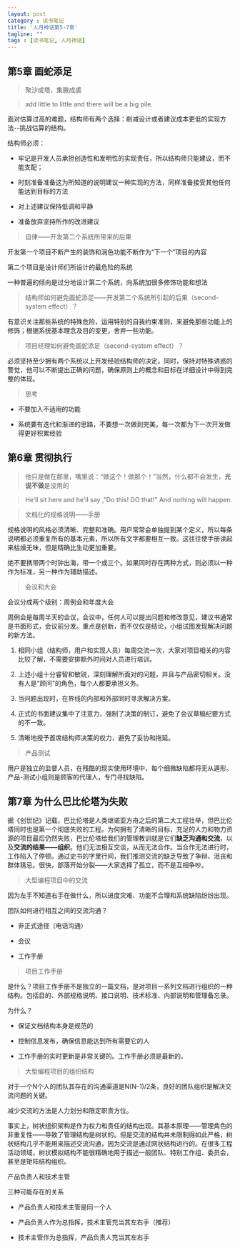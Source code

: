 ```yaml
---
layout: post
category : 读书笔记
title: '人月神话第5-7章'
tagline: ""
tags : [读书笔记, 人月神话]
---
```


## 第5章 画蛇添足 

> 聚沙成塔，集腋成裘

> add little to little and there will be a big pile.

面对估算过高的难题，结构师有两个选择：削减设计或者建议成本更低的实现方法--挑战估算的结构。

结构师必须：

- 牢记是开发人员承担创造性和发明性的实现责任，所以结构师只能建议，而不能支配；

- 时刻准备准备这为所知道的说明建议一种实现的方法，同样准备接受其他任何能达到目标的方法

- 对上述建议保持低调和平静

- 准备放弃坚持所作的改进建议

<!--break-->

> 自律——开发第二个系统所带来的后果

开发第一个项目不断产生的装饰和润色功能不断作为“下一个”项目的内容


第二个项目是设计师们所设计的最危险的系统



一种普遍的倾向是过分地设计第二个系统，向系统加很多修饰功能和想法

> 结构师如何避免画蛇添足——开发第二个系统所引起的后果（second-system effect）？

有意识关注那些系统的特殊危险，运用特别的自我约束准则，来避免那些功能上的修饰；根据系统基本理念及目的变更，舍弃一些功能。

> 项目经理如何避免画蛇添足（second-system effect）？

必须坚持至少拥有两个系统以上开发经验结构师的决定。同时，保持对特殊诱惑的警觉，他可以不断提出正确的问题，确保原则上的概念和目标在详细设计中得到完整的体现。

> 思考

- 不要加入不适用的功能

- 系统要有迭代和渐进的思路，不要想一次做到完美，每一次都为下一次开发做得更好积累经验

## 第6章 贯彻执行

> 他只是做在那里，嘴里说：“做这个！做那个！”当然，什么都不会发生，**光说不做**是没用的


> He’ll sit here and he'll say ,"Do this! DO that!" And nothing will happen.


> 文档化的规格说明——手册

规格说明的风格必须清晰、完整和准确。用户常常会单独提到某个定义，所以每条说明都必须重复所有的基本元素，所以所有文字都要相互一致。这往往使手册读起来枯燥无味，但是精确比生动更加重要。


绝不要携带两个时钟出海，带一个或三个。如果同时存在两种方式，则必须以一种作为标准，另一种作为辅助描述。

> 会议和大会

会议分成两个级别：周例会和年度大会


周例会是每周半天的会议，会议中，任何人可以提出问题和修改意见，建议书通常是书面形式，会议前分发。重点是创新，而不仅仅是结论，小组试图发现解决问题的新方法。

1. 相同小组（结构师，用户和实现人员）每周交流一次，大家对项目相关的内容比较了解，不需要安排额外时间对人员进行培训。

2. 上述小组十分睿智和敏锐，深刻理解所面对的问题，并且与产品密切相关。没有人是“顾问”的角色，每个人都要承担义务。

3. 当问题出现时，在界线的内部和外部同时寻求解决方案。

4. 正式的书面建议集中了注意力，强制了决策的制订，避免了会议草稿纪要方式的不一致。

5. 清晰地授予首席结构师决策的权力，避免了妥协和拖延。

> 产品测试

用户是独立的监督人员，在残酷的现实使用环境中，每个细微缺陷都将无从遁形。产品-测试小组则是顾客的代理人，专门寻找缺陷。

## 第7章 为什么巴比伦塔为失败

据《创世纪》记载，巴比伦塔是人类继诺亚方舟之后的第二大工程壮举，但巴比伦塔同时也是第一个彻底失败的工程。为何拥有了清晰的目标，充足的人力和物力资源的项目最后仍然失败，巴比伦塔给我们的管理教训就是它们**缺乏沟通和交流**，以及**交流的结果——组织**。他们无法相互交谈，从而无法合作。当合作无法进行时，工作陷入了停顿。通过史书的字里行间，我们推测交流的缺乏导致了争辩、沮丧和群体猜忌。很快，部落开始分裂——大家选择了孤立，而不是互相争吵。

> 大型编程项目中的交流

因为左手不知道右手在做什么，所以进度灾难、功能不合理和系统缺陷纷纷出现。


团队如何进行相互之间的交流沟通？

- 非正式途径（电话沟通）

- 会议

- 工作手册

> 项目工作手册


是什么？项目工作手册不是独立的一篇文档，是对项目一系列文档进行组织的一种结构。包括目的、外部规格说明、接口说明、技术标准、内部说明和管理备忘录。


为什么？

- 保证文档结构本身是规范的

- 控制信息发布，确保信息能达到所有需要它的人

- 工作手册的实时更新是非常关键的。工作手册必须是最新的。



> 大型编程项目的组织结构

对于一个N个人的团队其存在的沟通渠道是N(N-1)/2条，良好的团队组织是解决交流问题的关键。


减少交流的方法是人力划分和限定职责方位。


事实上，树状组织架构是作为权力和责任的结构出现。其基本原理——管理角色的非重复性——导致了管理结构是树状的。但是交流的结构并未限制得如此严格，树状结构几乎不能用来描述交流沟通，因为交流是通过网状结构进行的。在很多工程活动领域，树状模拟结构不能很精确地用于描述一般团队、特别工作组、委员会，甚至是矩阵结构组织。


产品负责人和技术主管

三种可能存在的关系

- 产品负责人和技术主管是同一个人

- 产品负责人作为总指挥，技术主管充当其左右手（推荐）

- 技术主管作为总指挥，产品负责人充当其左右手















